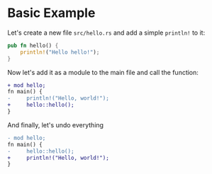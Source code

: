 # Basic Example

Let's create a new file `src/hello.rs` and add a simple `println!` to it:

```rust create: src/hello.rs
pub fn hello() {
    println!("Hello hello!");
}
```

Now let's add it as a module to the main file and call the function:

```diff insert: src/main.rs@0
+ mod hello;
fn main() {
-     println!("Hello, world!");
+     hello::hello();    
}
```

And finally, let's undo everything

```diff insert: src/main.rs@0
- mod hello;
fn main() {
-     hello::hello();    
+     println!("Hello, world!");
}
```

```rust delete: src/hello.rs
```
